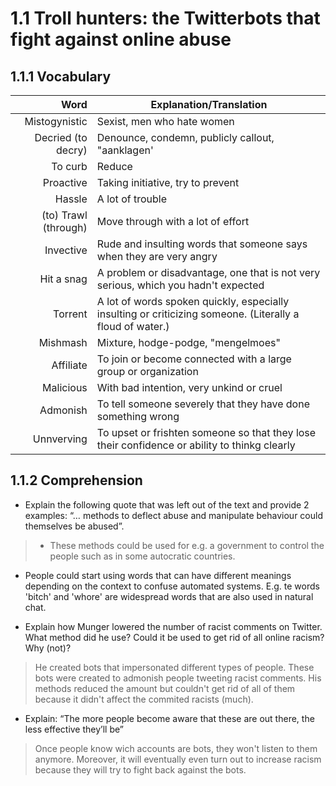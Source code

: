 # 1.1 Troll hunters: the Twitterbots that fight against online abuse
## 1.1.1 Vocabulary

| Word | Explanation/Translation |
| ---: | --- |
| Mistogynistic | Sexist, men who hate women |
| Decried (to decry) | Denounce, condemn, publicly callout, "aanklagen' |
| To curb | Reduce |
| Proactive | Taking initiative, try to prevent |
| Hassle |  A lot of trouble |
| (to) Trawl (through) | Move through with a lot of effort |
| Invective | Rude and insulting words that someone says when they are very angry |
| Hit a snag | A problem or disadvantage, one that is not very serious, which you hadn't expected |
| Torrent | A lot of words spoken quickly, especially insulting or criticizing someone. (Literally a floud of water.) |
| Mishmash | Mixture, hodge-podge, "mengelmoes" |
| Affiliate | To join or become connected with a large group or organization |
| Malicious | With bad intention, very unkind or cruel |
| Admonish | To tell someone severely that they have done something wrong |
| Unnverving | To upset or frishten someone so that they lose their confidence or ability to thinkg clearly |

## 1.1.2 Comprehension

* Explain the following quote that was left out of the text and provide 2 examples: “… methods to deflect abuse and manipulate behaviour could themselves be abused”.
> * These methods could be used for e.g. a government to control the people such as in some autocratic countries.
  * People could start using words that can have different meanings depending on the context to confuse automated systems. E.g. te words 'bitch' and 'whore' are widespread words that are also used in natural chat.

* Explain how Munger lowered the number of racist comments on Twitter. What method did he use? Could it be used to get rid of all online racism? Why (not)?
> He created bots that impersonated different types of people. These bots were created to admonish people tweeting racist comments. His methods reduced the amount but couldn't get rid of all of them because it didn't affect the commited racists (much).

* Explain: “The more people become aware that these are out there, the less effective they’ll be”
> Once people know wich accounts are bots, they won't listen to them anymore. Moreover, it will eventually even turn out to increase racism because they will try to fight back against the bots.
